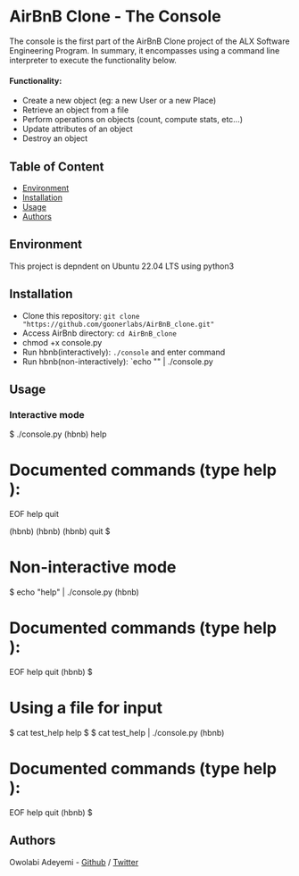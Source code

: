 # AirBnB Clone - The Console
The console is the first part of the AirBnB Clone project of the ALX Software Engineering Program. In summary, it encompasses using a command line interpreter to execute the functionality below.

#### Functionality:
* Create a new object (eg: a new User or a new Place)
* Retrieve an object from a file
* Perform operations on objects (count, compute stats, etc...)
* Update attributes of an object
* Destroy an object

## Table of Content
* [Environment](#environment)
* [Installation](#installation)
* [Usage](#usage)
* [Authors](#authors)

## Environment
This project is depndent on Ubuntu 22.04 LTS using python3

## Installation
* Clone this repository: `git clone "https://github.com/goonerlabs/AirBnB_clone.git"`
* Access AirBnb directory: `cd AirBnB_clone`
* chmod +x console.py
* Run hbnb(interactively): `./console` and enter command
* Run hbnb(non-interactively): `echo "<command>" | ./console.py

## Usage
### Interactive mode
$ ./console.py
(hbnb) help

Documented commands (type help <topic>):
========================================
EOF  help  quit

(hbnb) 
(hbnb) 
(hbnb) quit
$

# Non-interactive mode
$ echo "help" | ./console.py
(hbnb)

Documented commands (type help <topic>):
========================================
EOF  help  quit
(hbnb) 
$

# Using a file for input
$ cat test_help
help
$
$ cat test_help | ./console.py
(hbnb)

Documented commands (type help <topic>):
========================================
EOF  help  quit
(hbnb) 
$


## Authors
Owolabi Adeyemi - [Github](https://github.com/goonerlabs) / [Twitter](https://twitter.com/hanswolfhart)

